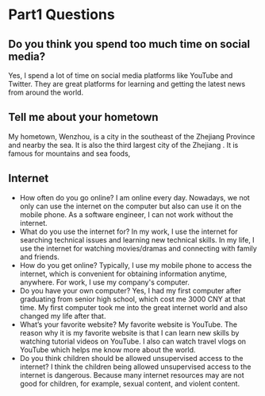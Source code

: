 # Part1 Questions

## Do you think you spend too much time on social media?

Yes, I spend a lot of time on social media platforms like YouTube and Twitter. They are great platforms for learning and getting the latest news from around the world.

## Tell me about your hometown

My hometown, Wenzhou, is a city in the southeast of the Zhejiang Province and nearby the sea. It is also the third largest city of the Zhejiang . It is famous for mountains and sea foods,

## Internet

- How often do you go online?
  I am online every day. Nowadays, we not only can use the internet on the computer but also can use it on the mobile phone. As a software engineer, I can not work without the internet.
- What do you use the internet for?
  In my work, I use the internet for searching technical issues and learning new technical skills. In my life, I use the internet for watching movies/dramas and connecting with family and friends.
- How do you get online?
  Typically, I use my mobile phone to access the internet, which is convenient for obtaining information anytime, anywhere. For work, I use my company's computer.
- Do you have your own computer?
  Yes, I had my first computer after graduating from senior high school, which cost me 3000 CNY at that time. My first computer took me into the great internet world and also changed my life after that.
- What’s your favorite website?
  My favorite website is YouTube. The reason why it is my favorite website is that I can learn new skills by watching tutorial videos on YouTube. I also can watch travel vlogs on YouTube which helps me know more about the world.
- Do you think children should be allowed unsupervised access to the internet?
  I think the children being allowed unsupervised access to the internet is dangerous. Because many internet resources may are not good for children, for example, sexual content, and violent content.
